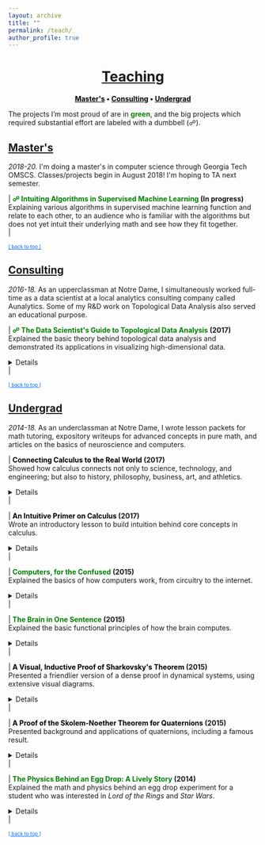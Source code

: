 ```yaml
---
layout: archive
title: ""
permalink: /teach/
author_profile: true
--- 
```


<head>
    <style type="text/css">
       a.nav:link {color: black;}    /* unvisited link */
       a.nav:visited {color: black;}   /* visited link */
       a.nav:hover {color: #0066ff; text-decoration: underline;}    /* mouse over link */
       a.nav:active {color: #0066ff; text-decoration: underline;}   /* selected link */
       a.body:link {color: maroon;}    /* unvisited link */
       a.body:visited {color: maroon;}   /* visited link */
       a.body:hover {color: #0066ff; text-decoration: underline;}    /* mouse over link */
       a.body:active {color: #0066ff; text-decoration: underline;}   /* selected link */
       a.home:link {color: #0066ff;}    /* unvisited link */
       a.home:visited {color: #0066ff;}   /* visited link */
       a.home:hover {color: #0066ff; text-decoration: none;}    /* mouse over link */
       a.home:active {color: #0066ff; text-decoration: none;}   /* selected link */
    </style>
</head>

# [<center>Teaching</center>](#top)

<center><b><a class="nav" href="http://www.jpskycak.com/teach/#masters">Master's</a> • <a class="nav" href="http://www.jpskycak.com/teach/#consulting">Consulting</a> • <a class="nav" href="http://www.jpskycak.com/teach/#undergrad">Undergrad</a></b></center>

The projects I’m most proud of are in <b><font color="green">green</font></b>, and the big projects which required substantial effort are labeled with a dumbbell (☍).

## [Master's](#masters)

<i>2018-20.</i> I'm doing a master's in computer science through Georgia Tech OMSCS. Classes/projects begin in August 2018! I'm hoping to TA next semester.  

| <b><font color="green">☍ Intuiting Algorithms in Supervised Machine Learning</font> (In progress)</b><br> Explaining various algorithms in supervised machine learning function and relate to each other, to an audience who is familiar with the algorithms but does not yet intuit their underlying math and see how they fit together.<br> |  

<font size="1"><a class="home" href="http://www.jpskycak.com/teach/#top">[ back to top ]</a></font>

## [Consulting](#consulting)

<i>2016-18.</i> As an upperclassman at Notre Dame, I simultaneously worked full-time as a data scientist at a local analytics consulting company called Aunalytics. Some of my R&D work on Topological Data Analysis also served an educational purpose.

| <b><font color="green">☍ The Data Scientist's Guide to Topological Data Analysis</font> (2017)</b><br> Explained the basic theory behind topological data analysis and demonstrated its applications in visualizing high-dimensional data.<br> <details><br> <b>Advisors:</b> Mark Behrens (Notre Dame), Dave Cieslak (Aunalytics)<br><br> <b>Presented at:</b> Aunalytics, Glynn Honors Program at Notre Dame<br><br> <b>Links</b>: <i><a class="body" target="_blank" href="https://jpskycak.github.io/files/skycak-nd-tdathesis.pdf">thesis</a>, <a class="body" target="_blank" href="https://jpskycak.github.io/files/skycak-nd-tdathesis_talk.pdf">slides</a>, <a class="body" target="_blank" href="https://jpskycak.github.io/files/skycak-aunalytics-tda.pdf">slides from earlier talk</a></i><br><br> <b>Summary:</b><br> Topological Data Analysis, abbreviated TDA, is a suite of data analytic methods inspired by the mathematical field of algebraic topology. TDA is attractive yet elusive for most data scientists, since its potential as a data exploration tool is often communicated through esoteric terminology unfamiliar to non-mathematicians. The purpose of this guide is to bridge the communication gap between academia and industry, so that non-mathematician data scientists may add current TDA methods to their analytic toolkits and anticipate new developments in the field of TDA.<br><br> The guide begins with an overview of Mapper, a TDA algorithm which has recently transitioned from academia to industry with commercial success. We explain the Mapper algorithm, demo open-source software, and present a handful of its commercial use-cases (some of which are original).<br><br> <center><img src="https://jpskycak.github.io/files/skycak-aunalytics-reddit_img01.png" style="border: none; width: 75%;" alt="image of mapper algorithm"></center><br> Then, we switch to persistent homology, a TDA method which has not yet broken through to industry but is supported by a growing body of academic work. We explain the intuition behind homotopy, approximation, homology, and persistence, and demo open-source persistent homology software.<br><br> <center><img src="https://jpskycak.github.io/files/skycak-nd-tdathesis_talk_img01.png" style="border: none; width: 33%;" alt="image of homology"></center><br> It is hoped that the data scientist reading this guide will be inspired to give Mapper a try in their future analytic work, and be on the lookout for future developments in persistent homology that push it from academia to industry.</details> |  

<font size="1"><a class="home" href="http://www.jpskycak.com/teach/#top">[ back to top ]</a></font>

## [Undergrad](#undergrad)

<i>2014-18.</i> As an underclassman at Notre Dame, I wrote lesson packets for math tutoring, expository writeups for advanced concepts in pure math, and articles on the basics of neuroscience and computers.

| <b><font color="black">Connecting Calculus to the Real World</font> (2017)</b><br> Showed how calculus connects not only to science, technology, and engineering; but also to history, philosophy, business, art, and athletics.<br> <details><br> <b>Link:</b> <i><a class="body" target="_blank" href="https://jpskycak.github.io/files/jpskycak-calc_connections.pdf">packet</a></i><br><br> <b>Summary:</b><br> Calculus is much more fun to learn when we see how it connects to the real world -- and not just STEM subjects, but also business, athletics, and the liberal arts. Even string art has ties to calculus!<br><br> <center><img src="https://jpskycak.github.io/files/jpskycak-calc_connections_img01.png" style="border: none; width: 33%;" alt="image of derivative analogy"></center></details> |  

| <b><font color="black">An Intuitive Primer on Calculus</font> (2017)</b><br> Wrote an introductory lesson to build intuition behind core concepts in calculus.<br> <details><br> <b>Link:</b> <i><a class="body" target="_blank" href="https://jpskycak.github.io/files/jpskycak-calc_primer.pdf">packet</a></i><br><br> <b>Summary:</b><br> This primer explains the intuition behind the core concepts which tie together all of single-variable calculus, using many analogies and visual aids. Understanding these core concepts makes it to understand the technical details of calculus later on, because one can then see where they fit in the big picture of calculus.<br><br> <center><img src="https://jpskycak.github.io/files/jpskycak-calc_primer_img01.png" style="border: none; width: 33%;" alt="image of derivative analogy"></center></details> | 

| <b><font color="green">Computers, for the Confused</font> (2015)</b><br> Explained the basics of how computers work, from circuitry to the internet.<br> <details><br> <b>Link:</b> <i><a class="body" target="_blank" href="https://jpskycak.github.io/files/jpskycak-computers_confused.pdf">article</a></i><br><br> <b>Summary:</b><br> In this article, we learn - in simple terms - how computers work. Rather than focusing on the nitty-gritty details and countless acronyms, we take a bird’s-eye view as we soar from circuitry to the internet. We also structure our journey in a problem/solution approach so that we understand why things are the way they are in the world of computers.<br><br> <center><img src="https://jpskycak.github.io/files/jpskycak-computers_confused_img01.png" style="border: none; width: 50%;" alt="computer diagram"></center></details> |  

| <b><font color="green">The Brain in One Sentence</font> (2015)</b><br> Explained the basic functional principles of how the brain computes.<br> <details><br> <b>Link:</b> <i><font size="2"><a class="body" target="_blank" href="https://jpskycak.github.io/files/jpskycak-brain_sentence.pdf">article</a></font></i><br><br> <b>Summary:</b><br> In this article, we summarize the brain in a single sentence. At first, the sentence seems like gibberish, but throughout the article we build up our knowledge base so that we can build up our understanding of the sentence. Then, we can remember all the main ideas in the article by remembering the sentence, which now makes good sense to us.<br><br> <center><img src="https://jpskycak.github.io/files/jpskycak-brain_sentence_img01.png" style="border: none; width: 40%;" alt="image of sentence"></center></details> |  

| <b><font color="black">A Visual, Inductive Proof of Sharkovsky's Theorem</font> (2015)</b><br> Presented a friendlier version of a dense proof in dynamical systems, using extensive visual diagrams.<br> <details><br> <b>Advisor:</b> Jeff Diller (Notre Dame)<br><br> <b>Link:</b> <i><a class="body" target="_blank" href="https://jpskycak.github.io/files/skycak-nd-sharkovsky.pdf">writeup</a></i><br><br> <b>Summary:</b><br> Dynamical systems are objects whose states change over time according to an update function. It is often useful to know about the periodicity of points in the system as they are iterated by the update function -- for example, equilibrium states are points with period 1, and other periods can reflect predictable state cycles. In this writeup, I present and visually illustrate a known proof of Sharkovsky's Theorem, which tells us the order of periods of periodic points.<br><br> <center><img src="https://jpskycak.github.io/files/skycak-nd-sharkovsky_img01.png" style="border: none; width: 75%;" alt="image of theorem"></center></details> |  

| <b><font color="black">A Proof of the Skolem-Noether Theorem for Quaternions</font> (2015)</b><br> Presented background and applications of quaternions, including a famous result.<br> <details><br> <b>Advisor:</b> Frank Connolly (Notre Dame)<br><br> <b>Link:</b> <i><a class="body" target="_blank" href="https://jpskycak.github.io/files/skycak-nd-quaternions.pdf">writeup</a></i><br><br> <b>Summary:</b><br> We begin with a historical background of Hamilton’s quaternions and a review of their defining properties. We show that the quaternions form an algebra, and we prove the Skolem-Noether theorem for pure quaternions.<br><br> <center><img src="https://jpskycak.github.io/files/skycak-nd-quaternions_img01.png" style="border: none; width: 66%;" alt="image of theorem"></center><br> We show that the result of the theorem gives physical meaning to automorphisms of pure quaternions. Lastly, we present an application of quaternions to number theory.</details> |  

| <b><font color="green">The Physics Behind an Egg Drop: A Lively Story</font> (2014)</b><br> Explained the math and physics behind an egg drop experiment for a student who was interested in <i>Lord of the Rings</i> and <i>Star Wars</i>.<br> <details><br> <b>Link:</b> <i><a class="body" target="_blank" href="https://jpskycak.github.io/files/jpskycak-ian.pdf">packet</a></font></i><br><br> <b>Summary:</b><br> While being chased by a troll, we learn about concepts like velocity, momentum, force, and pressure. <br><br> <center><img src="https://jpskycak.github.io/files/jpskycak-ian_img01.png" style="border: none; width: 66%;" alt="image of introduction"></center><br> We realize we cannot outrun the troll nor defeat it by throwing rocks at it. However, we come up with a better strategy: we jump off a ledge, and when the troll follows, its stiff legs crack under its own weight. This is analogous to what happens in an egg drop.</details> |  

<font size="1"><a class="home" href="http://www.jpskycak.com/teach/#top">[ back to top ]</a></font>
